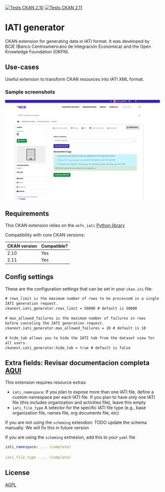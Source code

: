 [![Tests CKAN 2.10](https://github.com/okfn/ckanext-iati-generator/workflows/CKAN%202.10%20Tests/badge.svg)](https://github.com/okfn/ckanext-iati-generator/actions)
[![Tests CKAN 2.11](https://github.com/okfn/ckanext-iati-generator/workflows/CKAN%202.11%20Tests/badge.svg)](https://github.com/okfn/ckanext-iati-generator/actions)  

# IATI generator

CKAN extension for generating data in IATI format. It was developed by BCIE (Banco Centroamericano de Integración Económica)
and the Open Knowledge Foundation (OKFN).  

## Use-cases

Useful extension to transform CKAN resources into IATI XML format.

### Sample screenshots

![IATI conversion](/docs/imgs/iati-page.png)


## Requirements

This CKAN extension relies on the `okfn_iati` [Python library](https://github.com/okfn/okfn_iati)

Compatibility with core CKAN versions:

| CKAN version    | Compatible?   |
| --------------- | ------------- |
| 2.10            | Yes           |
| 2.11            | Yes           |


## Config settings

These are the configuration settings that can be set in your `ckan.ini` file:


```
# rows_limit is the maximum number of rows to be processed in a single IATI generation request.
ckanext.iati_generator.rows_limit = 50000 # default is 50000

# max_allowed_failures is the maximum number of failures in rows before canceling the IATI generation request.
ckanext.iati_generator.max_allowed_failures = 10 # default is 10

# hide_tab allows you to hide the IATI tab from the dataset view for all users.
ckanext.iati_generator.hide_tab = true # default is false
```

## Extra fields: Revisar documentacion completa [AQUI](/docs/extra-fields.md)

This extension requires resource extras:

 - `iati_namespace`: If you plan to expose more than one IATI file, define a custom namespace per each IATI file. If you plan to have only one IATI file (this includes organization and activities file), leave this empty
 - `iati_file_type` A selector for the specific IATI file type (e.g., base organization file, names file, org documents file, etc)

If you are not using the `scheming` extendion: TODO update the schema manually. We will fix this in future version

If you are using the `scheming` extnesion, add this to your `yaml` file

```yaml
iati_namespace: ... (complete)

iati_file_type .... (complete)
```

## License

[AGPL](https://www.gnu.org/licenses/agpl-3.0.en.html)
